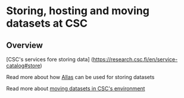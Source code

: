 # Storing, hosting and moving datasets at CSC 

<a name="header1"></a>
## Overview

[CSC's services fore storing data] (https://research.csc.fi/en/service-catalog#store)

Read more about how [Allas](../Allas/index.md) can be used for storing datasets

Read more about [moving datasets in CSC's environment](../moving/scp.md)



